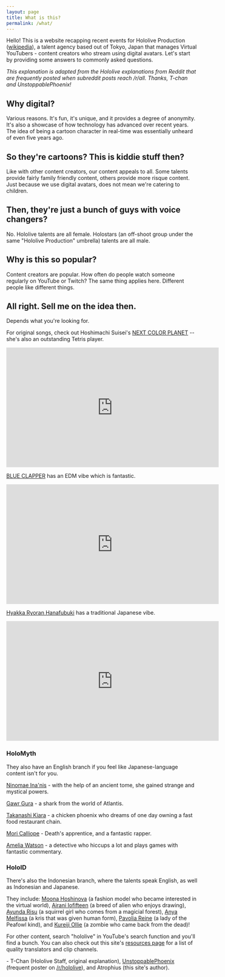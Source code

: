 ```yaml
---
layout: page
title: What is this?
permalink: /what/
---
```


Hello! This is a website recapping recent events for Hololive Production
([wikipedia](https://en.wikipedia.org/wiki/Hololive_Production)), a talent
agency based out of Tokyo, Japan that manages Virtual YouTubers - content
creators who stream using digital avatars. Let's start by providing some answers
to commonly asked questions.

*This explanation is adapted from the Hololive explanations from Reddit that are
frequently posted when subreddit posts reach /r/all. Thanks, T-chan and
UnstoppablePhoenix!*

## Why digital?

Various reasons. It's fun, it's unique, and it provides a degree of anonymity.
It's also a showcase of how technology has advanced over recent years. The idea
of being a cartoon character in real-time was essentially unheard of even five
years ago.

## So they're cartoons? This is kiddie stuff then?

Like with other content creators, our content appeals to all. Some talents
provide fairly family friendly content, others provide more risque content. Just
because we use digital avatars, does not mean we're catering to children.

## Then, they're just a bunch of guys with voice changers?

No. Hololive talents are all female. Holostars (an off-shoot group under the
same "Hololive Production" umbrella) talents are all male.

## Why is this so popular?

Content creators are popular. How often do people watch someone regularly on
YouTube or Twitch? The same thing applies here. Different people like different
things.

## All right. Sell me on the idea then.

Depends what you're looking for.

For original songs, check out Hoshimachi Suisei's
[NEXT COLOR PLANET](https://www.youtube.com/watch?v=vQHVGXdcqEQ) -- she's also
an outstanding Tetris player.

<iframe width="560" height="315" src="https://www.youtube-nocookie.com/embed/vQHVGXdcqEQ" frameborder="0" allow="accelerometer; autoplay; clipboard-write; encrypted-media; gyroscope; picture-in-picture" allowfullscreen></iframe>

[BLUE CLAPPER](https://www.youtube.com/watch?v=3qkXc6zheig) has an EDM vibe
which is fantastic.

<iframe width="560" height="315" src="https://www.youtube-nocookie.com/embed/CyqMKCYBTzM" frameborder="0" allow="accelerometer; autoplay; clipboard-write; encrypted-media; gyroscope; picture-in-picture" allowfullscreen></iframe>

[Hyakka Ryoran Hanafubuki](https://www.youtube.com/watch?v=K84w0Iai40k) has a
traditional Japanese vibe.

<iframe width="560" height="315" src="https://www.youtube-nocookie.com/embed/3UujTImfKIY" frameborder="0" allow="accelerometer; autoplay; clipboard-write; encrypted-media; gyroscope; picture-in-picture" allowfullscreen></iframe>

### HoloMyth

They also have an English branch if you feel like Japanese-language content
isn't for you.

[Ninomae Ina'nis](https://www.youtube.com/channel/UCMwGHR0BTZuLsmjY_NT5Pwg) -
with the help of an ancient tome, she gained strange and mystical powers.

[Gawr Gura](https://www.youtube.com/channel/UCoSrY_IQQVpmIRZ9Xf-y93g) - a shark
from the world of Atlantis.

[Takanashi Kiara](https://www.youtube.com/channel/UCHsx4Hqa-1ORjQTh9TYDhww) - a
chicken phoenix who dreams of one day owning a fast food restaurant chain.

[Mori Calliope](https://www.youtube.com/channel/UCL_qhgtOy0dy1Agp8vkySQg) -
Death's apprentice, and a fantastic rapper.

[Amelia Watson](https://www.youtube.com/channel/UCyl1z3jo3XHR1riLFKG5UAg) - a
detective who hiccups a lot and plays games with fantastic commentary.

### HoloID

There's also the Indonesian branch, where the talents speak English, as well as
Indonesian and Japanese.

They include:
[Moona Hoshinova](https://youtube.com/channel/UCP0BspO_AMEe3aQqqpo89Dg) (a
fashion model who became interested in the virtual world),
[Airani Iofifteen](https://youtube.com/channel/UCAoy6rzhSf4ydcYjJw3WoVg) (a
breed of alien who enjoys drawing),
[Ayunda Risu](https://youtube.com/channel/UCOyYb1c43VlX9rc_lT6NKQw) (a squirrel
girl who comes from a magicial forest),
[Anya Melfissa](https://youtube.com/channel/UC727SQYUvx5pDDGQpTICNWg) (a kris
that was given human form),
[Pavolia Reine](https://youtube.com/channel/UChgTyjG-pdNvxxhdsXfHQ5Q) (a lady of
the Peafowl kind), and
[Kureiji Ollie](https://youtube.com/channel/UCYz_5n-uDuChHtLo7My1HnQ) (a zombie who came back from the dead)!

For other content, search "hololive" in YouTube's search function and you'll
find a bunch. You can also check out this site's [resources page](/resources)
for a list of quality translators and clip channels.

\- T-Chan (Hololive Staff, original explanation),
[UnstoppablePhoenix](https://www.reddit.com/user/UnstoppablePhoenix/) (frequent
poster on [/r/hololive](https://www.reddit.com/r/Hololive/)), and Atrophius
(this site's author).
